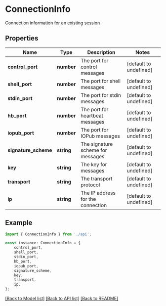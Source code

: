 # ConnectionInfo

Connection information for an existing session

## Properties

Name | Type | Description | Notes
------------ | ------------- | ------------- | -------------
**control_port** | **number** | The port for control messages | [default to undefined]
**shell_port** | **number** | The port for shell messages | [default to undefined]
**stdin_port** | **number** | The port for stdin messages | [default to undefined]
**hb_port** | **number** | The port for heartbeat messages | [default to undefined]
**iopub_port** | **number** | The port for IOPub messages | [default to undefined]
**signature_scheme** | **string** | The signature scheme for messages | [default to undefined]
**key** | **string** | The key for messages | [default to undefined]
**transport** | **string** | The transport protocol | [default to undefined]
**ip** | **string** | The IP address for the connection | [default to undefined]

## Example

```typescript
import { ConnectionInfo } from './api';

const instance: ConnectionInfo = {
    control_port,
    shell_port,
    stdin_port,
    hb_port,
    iopub_port,
    signature_scheme,
    key,
    transport,
    ip,
};
```

[[Back to Model list]](../README.md#documentation-for-models) [[Back to API list]](../README.md#documentation-for-api-endpoints) [[Back to README]](../README.md)
